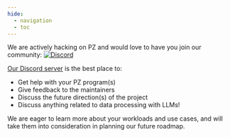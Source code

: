 ```yaml
---
hide:
  - navigation
  - toc
---
```


<!-- To get in touch with us, please send an email to `palimpzest@mit.edu`. -->

<!-- **Editorial Note: Can we create^ this email address for correspondence? (I geniunely don't know if this is possible)?** -->

We are actively hacking on PZ and would love to have you join our community: [![Discord](https://img.shields.io/discord/1245561987480420445?logo=discord)](https://discord.gg/dN85JJ6jaH)

[Our Discord server](https://discord.gg/dN85JJ6jaH) is the best place to:

- Get help with your PZ program(s)
- Give feedback to the maintainers
- Discuss the future direction(s) of the project
- Discuss anything related to data processing with LLMs!

We are eager to learn more about your workloads and use cases, and will take them into consideration in planning our future roadmap.
